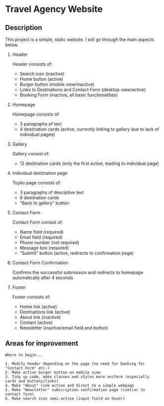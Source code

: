 # Travel Agency Website

## Description

This project is a simple, static website. I will go through the main aspects below.

1. Header

   Header consists of:

   - Search icon (inactive)
   - Home button (active)
   - Burger button (mobile view/inactive)
   - Links to Destinations and Contact Form (desktop view/active)
   - Booking Form (inactive, all basic functionalities)

2. Homepage

   Homepage consists of:

   - 3 paragraphs of text
   - 4 destination cards (active, currently linking to gallery due to lack of individual pages)

3. Gallery

   Gallery consist of:

   - 12 destination cards (only the first active, leading to individual page)

4. Individual destination page

   Toyko page consists of:

   - 3 paragraphs of desciptive text
   - 6 destination cards
   - "Back to gallery" button

5. Contact Form

   Contact Form consist of:

   - Name field (required)
   - Email field (required)
   - Phone number (not required)
   - Message box (required)
   - "Submit" button (active, redirects to confirmation page)

6. Contact Form Confirmation

   Confirms the successful submission and redirects to homepage automatically after 4 seconds

7. Footer

   Footer consists of:

   - Home link (active)
   - Destinations link (active)
   - About link (inactive)
   - Contact (active)
   - Newsletter (inactive/email field and button)

## Areas for improvement

    Where to begin...

    1. Modify header depending on the page (no need for booking for "Contact Form" etc.)
    2. Make active burger button on mobile view
    3. Tidy up code, make classes and styles more uniform (especially cards and buttons/links)
    4. Make "About" link active and direct to a simple webpage
    5. Make "Newsletter" subscription confirmation page (similar to contact form)
    6. Make search icon semi-active (input field on hover)
